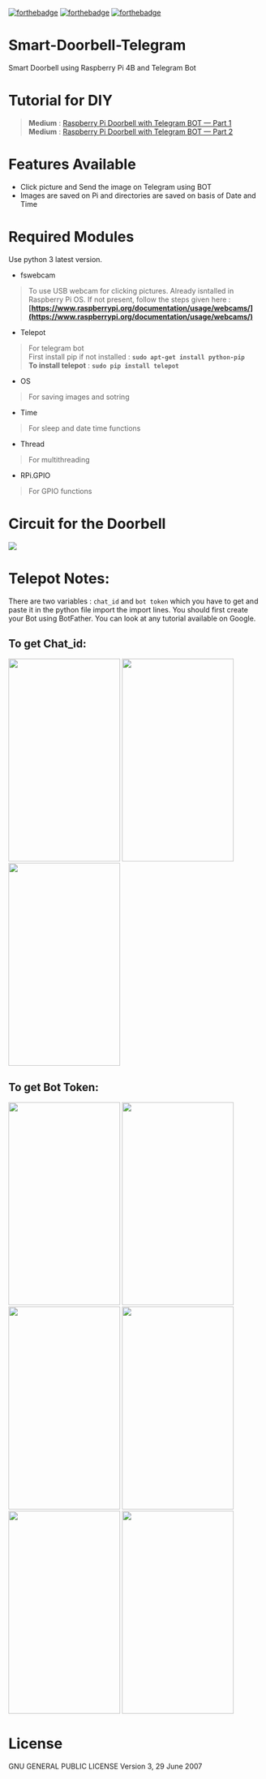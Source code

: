 [![forthebadge](https://forthebadge.com/images/badges/made-with-python.svg)](https://forthebadge.com)
[![forthebadge](https://forthebadge.com/images/badges/built-with-love.svg)](https://forthebadge.com)
[![forthebadge](https://forthebadge.com/images/badges/it-works-why.svg)](https://forthebadge.com)

# Smart-Doorbell-Telegram
Smart Doorbell using Raspberry Pi 4B and Telegram Bot

# Tutorial for DIY
> **Medium** : [Raspberry Pi Doorbell with Telegram BOT — Part 1](https://lagnos.medium.com/raspberry-pi-doorbell-with-telegram-bot-part-1-fa75d747524d)</br>
 **Medium** : [Raspberry Pi Doorbell with Telegram BOT — Part 2](https://lagnos.medium.com/raspberry-pi-doorbell-with-telegram-bot-part-2-dbaf633feda6)

# Features Available
* Click picture and Send the image on Telegram using BOT
* Images are saved on Pi and directories are saved on basis of Date and Time

# Required Modules
Use python 3 latest version.
* fswebcam
> To use USB webcam for clicking pictures. Already isntalled in Raspberry Pi OS. If not present, follow the steps given here : **[https://www.raspberrypi.org/documentation/usage/webcams/](https://www.raspberrypi.org/documentation/usage/webcams/)**

* Telepot
> For telegram bot</br>
First install pip if not installed : **`sudo apt-get install python-pip`**</br>
**To install telepot** : **`sudo pip install telepot`**

* OS
> For saving images and sotring
* Time
> For sleep and date time functions
* Thread
> For multithreading
* RPi.GPIO
> For GPIO functions

# Circuit for the Doorbell
![](circuit.jpg)

# Telepot Notes:
There are two variables : `chat_id` and `bot token` which you have to get and paste it in the python file import the import lines. You should first create your Bot using BotFather. You can look at any tutorial available on Google.

## To get Chat_id:
<img src="chatID1.png" width="220" height="400"> <img src="chatID2.png" width="220" height="400"> <img src="chatID3.jpg" width="220" height="400">

## To get Bot Token:
<img src="botToken1.png" width="220" height="400"> <img src="botToken2.png" width="220" height="400"> <img src="botToken3.png" width="220" height="400"> <img src="botToken4.png" width="220" height="400"> <img src="botToken5.png" width="220" height="400"> <img src="botToken6.jpg" width="220" height="400">

# License
 GNU GENERAL PUBLIC LICENSE
 Version 3, 29 June 2007
